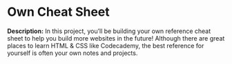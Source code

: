 # Own Cheat Sheet

**Description:** In this project, you’ll be building your own reference cheat sheet to help you build more 
websites in the future! Although there are great places to learn HTML & CSS like Codecademy, 
the best reference for yourself is often your own notes and projects.
